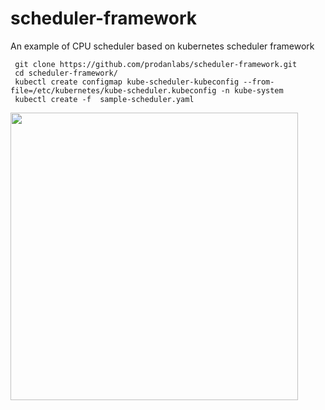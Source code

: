 # scheduler-framework
An example of CPU scheduler based on kubernetes scheduler framework

```
 git clone https://github.com/prodanlabs/scheduler-framework.git
 cd scheduler-framework/
 kubectl create configmap kube-scheduler-kubeconfig --from-file=/etc/kubernetes/kube-scheduler.kubeconfig -n kube-system
 kubectl create -f  sample-scheduler.yaml
```

<img src="https://raw.githubusercontent.com/prodanlabs/scheduler-framework/main/image/weixin.png" width="460">